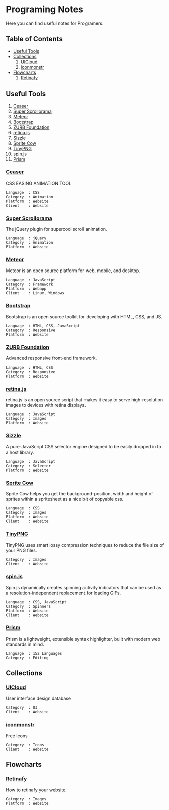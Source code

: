 # Programing Notes
Here you can find useful notes for Programers.
## Table of Contents
* [Useful Tools](#Useful-Tools)
* [Collections](#Collections)
    1. [UICloud](#UICloud)
    2. [iconmonstr](#iconmonstr)
* [Flowcharts](#flowcharts)
    1. [Retinafy](#Retinafy)

## Useful Tools
1. [Ceaser](#Ceaser) 
2. [Super Scrollorama](#Super-Scrollorama)
3. [Meteor](#Meteor)
4. [Bootstrap](#Bootstrap)
5. [ZURB Foundation](#ZURB-Foundation)
6. [retina.js](#retina.js)
7. [Sizzle](#Sizzle)
8. [Sprite Cow](#Sprite-Cow)
9. [TinyPNG](#TinyPNG)
10. [spin.js](#spin.js)
11. [Prism](#prism)

### [Ceaser](https://matthewlein.com/tools/ceaser)
CSS EASING ANIMATION TOOL
```
Language  : CSS
Category  : Animation
Platform  : Website
Client    : Website
```

### [Super Scrollorama](http://johnpolacek.github.io/superscrollorama/)
The jQuery plugin for supercool scroll animation.
```
Language  : jQuery
Category  : Animation
Platform  : Website
```

### [Meteor](https://www.meteor.com/)
Meteor is an open source platform for 
web, mobile, and desktop.

```
Language  : JavaScript
Category  : Framework
Platform  : Webapp
Client    : Linux, Windows
```

### [Bootstrap](https://getbootstrap.com/)
Bootstrap is an open source toolkit for developing with HTML, CSS, and JS.

```
Language  : HTML, CSS, JavaScript
Category  : Responsive
Platform  : Website
```

### [ZURB Foundation](https://foundation.zurb.com/)
Advanced responsive front-end framework.

```
Language  : HTML, CSS
Category  : Responsive
Platform  : Website
```

### [retina.js](http://imulus.github.io/retinajs/)
retina.js is an open source script that makes it easy to serve 
high-resolution images to devices with retina displays.

```
Language  : JavaScript
Category  : Images
Platform  : Website
```

### [Sizzle](https://sizzlejs.com/)
A pure-JavaScript CSS selector engine
designed to be easily dropped in to a host library.

```
Language  : JavaScript
Category  : Selector
Platform  : Website
```
### [Sprite Cow](http://www.spritecow.com)
Sprite Cow helps you get the background-position, width and height of sprites within a spritesheet as a nice bit of copyable css.

```
Language  : CSS
Category  : Images
Platform  : Website
Client    : Website
```
### [TinyPNG](https://tinypng.com/)
TinyPNG uses smart lossy compression techniques to reduce the file size of your PNG files.
```
Category  : Images
Client    : Website
```

### [spin.js](http://spin.js.org/)
Spin.js dynamically creates spinning activity indicators that can be used as a resolution-independent replacement for loading GIFs.
```
Language  : CSS, JavaScript
Category  : Spinners
Platform  : Website
Client    : Website
```

### [Prism](https://prismjs.com/)
Prism is a lightweight, extensible syntax highlighter, built with modern web standards in mind.
```
Language  : 152 Languages
Category  : Editing
```

## Collections
### [UICloud](http://ui-cloud.com/)
User interface design database
```
Category  : UI
Client    : Website
```
### [iconmonstr](https://iconmonstr.com/)
Free Icons
```
Category  : Icons
Client    : Website
```

## Flowcharts
### [Retinafy](http://mir.aculo.us/2012/06/26/flowchart-how-to-retinafy-your-website/ )

How to retinafy your website.
```
Category  : Images
Platform  : Website
```